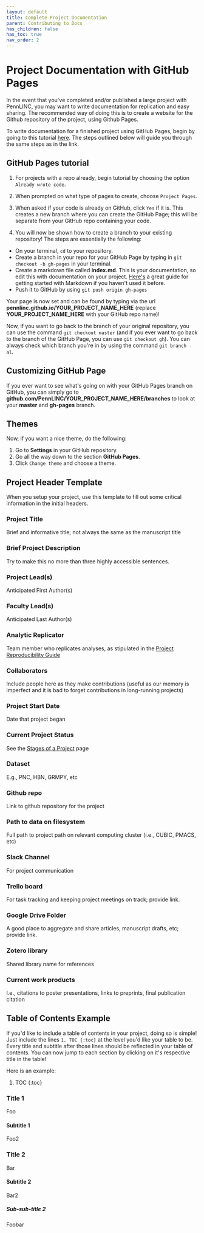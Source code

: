 ```yaml
---
layout: default
title: Complete Project Documentation
parent: Contributing to Docs
has_children: false
has_toc: true
nav_order: 2
---
```


# Project Documentation with GitHub Pages

In the event that you've completed and/or published a large project with PennLINC, you may want to write documentation for replication and easy sharing. The recommended way of doing this is to create a website for the Github repository of the project, using Github Pages.

To write documentation for a finished project using GitHub Pages, begin by going to this tutorial [here](https://www.thinkful.com/learn/a-guide-to-using-github-pages/). The steps outlined below will guide you through the same steps as in the link.

## GitHub Pages tutorial

1. For projects with a repo already, begin tutorial by choosing the option `Already wrote code`.

2. When prompted on what type of pages to create, choose `Project Pages`.

3. When asked if your code is already on GitHub, click `Yes` if it is. This creates a new branch where you can create the GitHub Page; this will be separate from your GitHub repo containing your code.

4. You will now be shown how to create a branch to your existing repository! The steps are essentially the following:
  * On your terminal, `cd` to your repository.
  * Create a branch in your repo for your GitHub Page by typing in `git checkout -b gh-pages` in your terminal.
  * Create a markdown file called **index.md**. This is your documentation, so edit this with documentation on your project. [Here's](https://www.markdownguide.org/basic-syntax/) a great guide for getting started with Markdown if you haven't used it before.
  * Push it to GitHub by using `git push origin gh-pages`

Your page is now set and can be found by typing via the url **pennlinc.github.io/YOUR_PROJECT_NAME_HERE** (replace **YOUR_PROJECT_NAME_HERE** with your GitHub repo name)!

Now, if you want to go back to the branch of your original repository, you can use the command `git checkout master` (and if you ever want to go back to the branch of the GitHub Page, you can use `git checkout gh`). You can always check which branch you're in by using the command `git branch -al`.

## Customizing GitHub Page

If you ever want to see what's going on with your GitHub Pages branch on GitHub, you can simply go to **github.com/PennLINC/YOUR_PROJECT_NAME_HERE/branches** to look at your **master** and **gh-pages** branch.

## Themes

Now, if you want a nice theme, do the following:
1. Go to **Settings** in your GitHub repository.
2. Go all the way down to the section **GitHub Pages**.
3. Click `Change theme` and choose a theme.

## Project Header Template

When you setup your project, use this template to fill out some critical information in the initial headers.

### Project Title

Brief and informative title; not always the same as the manuscript title

### Brief Project Description

Try to make this no more than three highly accessible sentences.

### Project Lead(s) 

Anticipated First Author(s)

### Faculty Lead(s)

Anticipated Last Author(s)

### Analytic Replicator

Team member who replicates analyses, as stipulated in the [Project Reproducibility  Guide](https://pennlinc.github.io/docs/LabHome/ReproSystem/)

### Collaborators

Include people here as they make contributions (useful as our memory is imperfect and it is bad to forget contributions in long-running projects)

### Project Start Date

Date that project began

### Current Project Status

See the [Stages of a Project](https://pennlinc.github.io/docs/LabHome/ProjectStages/) page

### Dataset

E.g., PNC, HBN, GRMPY, etc

### Github repo

Link to github repository for the project

### Path to data on filesystem

Full path to project path on relevant computing cluster (i.e., CUBIC, PMACS, etc)

### Slack Channel

For project communication

### Trello board

For task tracking and keeping project meetings on track; provide link.

### Google Drive Folder

A good place to aggregate and share articles, manuscript drafts, etc; provide link. 

### Zotero library

Shared library name for references

### Current work products

I.e., citations to poster presentations, links to preprints, final publication citation

## Table of Contents Example

If you'd like to include a table of contents in your project, doing so is simple!
Just include the lines ```1. TOC
{:toc}``` at the level you'd like your table to be. Every title and subtitle after those lines should be reflected in your table of contents. You can now jump to each section by clicking on it's respective title in the table! 

Here is an example: 
1. TOC
{:toc}

### Title 1
Foo
#### Subtitle 1
Foo2
### Title 2
Bar
#### Subtitle 2
Bar2
##### Sub-sub-title 2
Foobar


